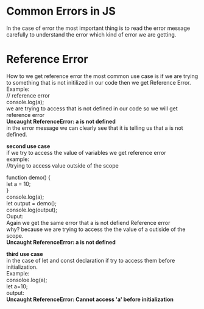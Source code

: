 # Common Errors in JS
In the case of error the most important thing is to read the error message carefully to understand the error which kind of error we are getting.
# Reference Error
How to we get reference error the most common use case is if we are trying to something that is not initilized in our code then we get Reference Error.\
Example:\
// reference error \
console.log(a);\
we are trying to access that is not defined in our code so we will get reference error\
 **Uncaught ReferenceError: a is not defined**\
 in the error message we can clearly see that it is telling us that a is not defined.
 
 **second use case**\
 if we try to access the value of variables we get reference error\
 example:\
 //trying to access value outside of the scope

function demo() {\
    let a = 10;\
}\
console.log(a);\
let output = demo();\
console.log(output);\
Ouput:\
Again we get the same error that a is not defiend Reference error\
why? because we are trying to access the the value of a outiside of the scope.\
**Uncaught ReferenceError: a is not defined**

 **third use case**\
 in the case of let and const declaration if try to access them before initialization.\
 Example:\
 consoloe.log(a);\
 let a=10;\
 output:\
 **Uncaught ReferenceError: Cannot access 'a' before initialization**
